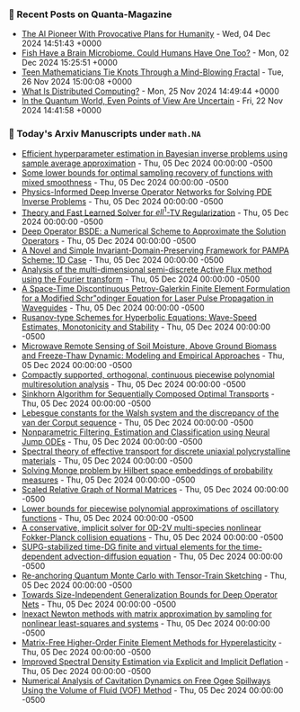 ### 📝 Recent Posts on Quanta-Magazine
<!-- quanta starts -->
* <a href="https://www.quantamagazine.org/the-ai-pioneer-with-provocative-plans-for-humanity-20241204/">The AI Pioneer With Provocative Plans for Humanity</a> - Wed, 04 Dec 2024 14:51:43 +0000
* <a href="https://www.quantamagazine.org/fish-have-a-brain-microbiome-could-humans-have-one-too-20241202/">Fish Have a Brain Microbiome. Could Humans Have One Too?</a> - Mon, 02 Dec 2024 15:25:51 +0000
* <a href="https://www.quantamagazine.org/teen-mathematicians-tie-knots-through-a-mind-blowing-fractal-20241126/">Teen Mathematicians Tie Knots Through a Mind-Blowing Fractal</a> - Tue, 26 Nov 2024 15:00:08 +0000
* <a href="https://www.quantamagazine.org/what-is-distributed-computing-20241125/">What Is Distributed Computing?</a> - Mon, 25 Nov 2024 14:49:44 +0000
* <a href="https://www.quantamagazine.org/in-the-quantum-world-even-points-of-view-are-uncertain-20241122/">In the Quantum World, Even Points of View Are Uncertain</a> - Fri, 22 Nov 2024 14:41:58 +0000
<!-- quanta ends -->

### 📝 Today's Arxiv Manuscripts under ``math.NA``
<!-- arxiv-math-na starts -->
* <a href="https://arxiv.org/abs/2412.02773">Efficient hyperparameter estimation in Bayesian inverse problems using sample average approximation</a> - Thu, 05 Dec 2024 00:00:00 -0500
* <a href="https://arxiv.org/abs/2412.02797">Some lower bounds for optimal sampling recovery of functions with mixed smoothness</a> - Thu, 05 Dec 2024 00:00:00 -0500
* <a href="https://arxiv.org/abs/2412.03161">Physics-Informed Deep Inverse Operator Networks for Solving PDE Inverse Problems</a> - Thu, 05 Dec 2024 00:00:00 -0500
* <a href="https://arxiv.org/abs/2412.03269">Theory and Fast Learned Solver for $ell^1$-TV Regularization</a> - Thu, 05 Dec 2024 00:00:00 -0500
* <a href="https://arxiv.org/abs/2412.03405">Deep Operator BSDE: a Numerical Scheme to Approximate the Solution Operators</a> - Thu, 05 Dec 2024 00:00:00 -0500
* <a href="https://arxiv.org/abs/2412.03423">A Novel and Simple Invariant-Domain-Preserving Framework for PAMPA Scheme: 1D Case</a> - Thu, 05 Dec 2024 00:00:00 -0500
* <a href="https://arxiv.org/abs/2412.03477">Analysis of the multi-dimensional semi-discrete Active Flux method using the Fourier transform</a> - Thu, 05 Dec 2024 00:00:00 -0500
* <a href="https://arxiv.org/abs/2412.03502">A Space-Time Discontinuous Petrov-Galerkin Finite Element Formulation for a Modified Schr"odinger Equation for Laser Pulse Propagation in Waveguides</a> - Thu, 05 Dec 2024 00:00:00 -0500
* <a href="https://arxiv.org/abs/2412.03522">Rusanov-type Schemes for Hyperbolic Equations: Wave-Speed Estimates, Monotonicity and Stability</a> - Thu, 05 Dec 2024 00:00:00 -0500
* <a href="https://arxiv.org/abs/2412.03523">Microwave Remote Sensing of Soil Moisture, Above Ground Biomass and Freeze-Thaw Dynamic: Modeling and Empirical Approaches</a> - Thu, 05 Dec 2024 00:00:00 -0500
* <a href="https://arxiv.org/abs/2412.02908">Compactly supported, orthogonal, continuous piecewise polynomial multiresolution analysis</a> - Thu, 05 Dec 2024 00:00:00 -0500
* <a href="https://arxiv.org/abs/2412.03120">Sinkhorn Algorithm for Sequentially Composed Optimal Transports</a> - Thu, 05 Dec 2024 00:00:00 -0500
* <a href="https://arxiv.org/abs/2412.03164">Lebesgue constants for the Walsh system and the discrepancy of the van der Corput sequence</a> - Thu, 05 Dec 2024 00:00:00 -0500
* <a href="https://arxiv.org/abs/2412.03271">Nonparametric Filtering, Estimation and Classification using Neural Jump ODEs</a> - Thu, 05 Dec 2024 00:00:00 -0500
* <a href="https://arxiv.org/abs/2412.03447">Spectral theory of effective transport for discrete uniaxial polycrystalline materials</a> - Thu, 05 Dec 2024 00:00:00 -0500
* <a href="https://arxiv.org/abs/2412.03478">Solving Monge problem by Hilbert space embeddings of probability measures</a> - Thu, 05 Dec 2024 00:00:00 -0500
* <a href="https://arxiv.org/abs/2001.02061">Scaled Relative Graph of Normal Matrices</a> - Thu, 05 Dec 2024 00:00:00 -0500
* <a href="https://arxiv.org/abs/2211.04757">Lower bounds for piecewise polynomial approximations of oscillatory functions</a> - Thu, 05 Dec 2024 00:00:00 -0500
* <a href="https://arxiv.org/abs/2408.01616">A conservative, implicit solver for 0D-2V multi-species nonlinear Fokker-Planck collision equations</a> - Thu, 05 Dec 2024 00:00:00 -0500
* <a href="https://arxiv.org/abs/2410.13635">SUPG-stabilized time-DG finite and virtual elements for the time-dependent advection-diffusion equation</a> - Thu, 05 Dec 2024 00:00:00 -0500
* <a href="https://arxiv.org/abs/2411.07194">Re-anchoring Quantum Monte Carlo with Tensor-Train Sketching</a> - Thu, 05 Dec 2024 00:00:00 -0500
* <a href="https://arxiv.org/abs/2205.11359">Towards Size-Independent Generalization Bounds for Deep Operator Nets</a> - Thu, 05 Dec 2024 00:00:00 -0500
* <a href="https://arxiv.org/abs/2310.05501">Inexact Newton methods with matrix approximation by sampling for nonlinear least-squares and systems</a> - Thu, 05 Dec 2024 00:00:00 -0500
* <a href="https://arxiv.org/abs/2408.12479">Matrix-Free Higher-Order Finite Element Methods for Hyperelasticity</a> - Thu, 05 Dec 2024 00:00:00 -0500
* <a href="https://arxiv.org/abs/2410.21690">Improved Spectral Density Estimation via Explicit and Implicit Deflation</a> - Thu, 05 Dec 2024 00:00:00 -0500
* <a href="https://arxiv.org/abs/2412.00695">Numerical Analysis of Cavitation Dynamics on Free Ogee Spillways Using the Volume of Fluid (VOF) Method</a> - Thu, 05 Dec 2024 00:00:00 -0500
<!-- arxiv-math-na ends -->
